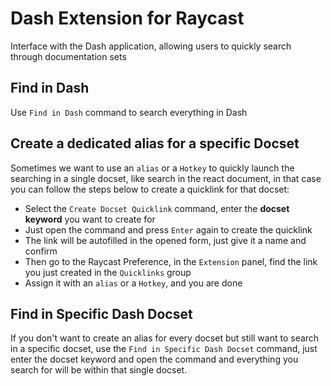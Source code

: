 # Dash Extension for Raycast

Interface with the Dash application, allowing users to quickly search through documentation sets

## Find in Dash

Use `Find in Dash` command to search everything in Dash

## Create a dedicated alias for a specific Docset

Sometimes we want to use an `alias` or a `Hotkey` to quickly launch the searching in a single docset, like search in the react document, in that case you can follow the steps below to create a quicklink for that docset:

- Select the `Create Docset Quicklink` command, enter the **docset keyword** you want to create for
- Just open the command and press `Enter` again to create the quicklink
- The link will be autofilled in the opened form, just give it a name and confirm
- Then go to the Raycast Preference, in the `Extension` panel, find the link you just created in the `Quicklinks` group 
- Assign it with an `alias` or a `Hotkey`, and you are done

## Find in Specific Dash Docset

If you don't want to create an alias for every docset but still want to search in a specific docset, use the `Find in Specific Dash Docset` command, just enter the docset keyword and open the command and everything you search for will be within that single docset.
